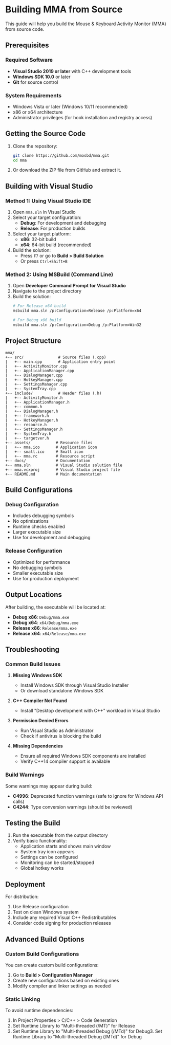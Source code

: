 # Building MMA from Source

This guide will help you build the Mouse & Keyboard Activity Monitor (MMA) from source code.

## Prerequisites

### Required Software
- **Visual Studio 2019 or later** with C++ development tools
- **Windows SDK 10.0** or later
- **Git** for source control

### System Requirements
- Windows Vista or later (Windows 10/11 recommended)
- x86 or x64 architecture
- Administrator privileges (for hook installation and registry access)

## Getting the Source Code

1. Clone the repository:
   ```bash
   git clone https://github.com/mosbd/mma.git
   cd mma
   ```

2. Or download the ZIP file from GitHub and extract it.

## Building with Visual Studio

### Method 1: Using Visual Studio IDE

1. Open `mma.sln` in Visual Studio
2. Select your target configuration:
   - **Debug**: For development and debugging
   - **Release**: For production builds
3. Select your target platform:
   - **x86**: 32-bit build
   - **x64**: 64-bit build (recommended)
4. Build the solution:
   - Press `F7` or go to **Build > Build Solution**
   - Or press `Ctrl+Shift+B`

### Method 2: Using MSBuild (Command Line)

1. Open **Developer Command Prompt for Visual Studio**
2. Navigate to the project directory
3. Build the solution:
   ```bash
   # For Release x64 build
   msbuild mma.sln /p:Configuration=Release /p:Platform=x64
   
   # For Debug x86 build
   msbuild mma.sln /p:Configuration=Debug /p:Platform=Win32
   ```

## Project Structure

```
mma/
+-- src/               # Source files (.cpp)
|   +-- main.cpp       # Application entry point
|   +-- ActivityMonitor.cpp
|   +-- ApplicationManager.cpp
|   +-- DialogManager.cpp
|   +-- HotkeyManager.cpp
|   +-- SettingsManager.cpp
|   +-- SystemTray.cpp
+-- include/           # Header files (.h)
|   +-- ActivityMonitor.h
|   +-- ApplicationManager.h
|   +-- common.h
|   +-- DialogManager.h
|   +-- framework.h
|   +-- HotkeyManager.h
|   +-- resource.h
|   +-- SettingsManager.h
|   +-- SystemTray.h
|   +-- targetver.h
+-- assets/           # Resource files
|   +-- mma.ico       # Application icon
|   +-- small.ico     # Small icon
|   +-- mma.rc        # Resource script
+-- docs/             # Documentation
+-- mma.sln           # Visual Studio solution file
+-- mma.vcxproj       # Visual Studio project file
+-- README.md         # Main documentation
```
## Build Configurations

### Debug Configuration
- Includes debugging symbols
- No optimizations
- Runtime checks enabled
- Larger executable size
- Use for development and debugging

### Release Configuration
- Optimized for performance
- No debugging symbols
- Smaller executable size
- Use for production deployment

## Output Locations

After building, the executable will be located at:
- **Debug x86**: `Debug/mma.exe`
- **Debug x64**: `x64/Debug/mma.exe`
- **Release x86**: `Release/mma.exe`
- **Release x64**: `x64/Release/mma.exe`

## Troubleshooting

### Common Build Issues

1. **Missing Windows SDK**
   - Install Windows SDK through Visual Studio Installer
   - Or download standalone Windows SDK

2. **C++ Compiler Not Found**
   - Install "Desktop development with C++" workload in Visual Studio

3. **Permission Denied Errors**
   - Run Visual Studio as Administrator
   - Check if antivirus is blocking the build

4. **Missing Dependencies**
   - Ensure all required Windows SDK components are installed
   - Verify C++14 compiler support is available

### Build Warnings

Some warnings may appear during build:
- **C4996**: Deprecated function warnings (safe to ignore for Windows API calls)
- **C4244**: Type conversion warnings (should be reviewed)

## Testing the Build

1. Run the executable from the output directory
2. Verify basic functionality:
   - Application starts and shows main window
   - System tray icon appears
   - Settings can be configured
   - Monitoring can be started/stopped
   - Global hotkey works

## Deployment

For distribution:
1. Use Release configuration
2. Test on clean Windows system
3. Include any required Visual C++ Redistributables
4. Consider code signing for production releases

## Advanced Build Options

### Custom Build Configurations

You can create custom build configurations:
1. Go to **Build > Configuration Manager**
2. Create new configurations based on existing ones
3. Modify compiler and linker settings as needed

### Static Linking

To avoid runtime dependencies:
1. In Project Properties > C/C++ > Code Generation
2. Set Runtime Library to "Multi-threaded (/MT)" for Release
3. Set Runtime Library to "Multi-threaded Debug (/MTd)" for Debug3. Set Runtime Library to "Multi-threaded Debug (/MTd)" for Debug